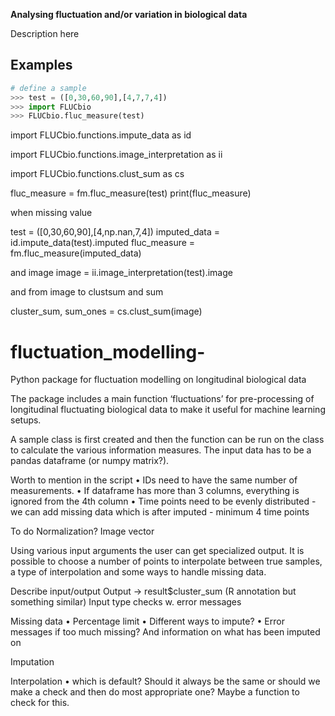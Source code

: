 
**Analysing fluctuation and/or variation in biological data**

Description here

## Examples
```python
# define a sample
>>> test = ([0,30,60,90],[4,7,7,4])
>>> import FLUCbio
>>> FLUCbio.fluc_measure(test)
```

import FLUCbio.functions.impute_data as id

import FLUCbio.functions.image_interpretation as ii

import FLUCbio.functions.clust_sum as cs


fluc_measure = fm.fluc_measure(test)
print(fluc_measure)

 when missing value

test = ([0,30,60,90],[4,np.nan,7,4])
imputed_data = id.impute_data(test).imputed
fluc_measure = fm.fluc_measure(imputed_data)

 and image 
image = ii.image_interpretation(test).image

and from image to clustsum and sum

cluster_sum, sum_ones = cs.clust_sum(image)


# fluctuation_modelling-
Python package for fluctuation modelling on longitudinal biological data

The package includes a main function ‘fluctuations’ for pre-processing of longitudinal fluctuating biological data to make it useful for machine learning setups. 

A sample class is first created and then the function can be
run on the class to calculate the various information
measures. The input data has to be a pandas dataframe (or
numpy matrix?).


Worth to mention in the script
•	IDs need to have the same number of measurements.
•	If dataframe has more than 3 columns, everything is ignored from the 4th column
•	Time points need to be evenly distributed - we can add missing data which is after imputed - minimum 4 time points

To do
Normalization? Image vector

Using various input arguments the user can get specialized
output. It is possible to choose a number of points to
interpolate between true samples, a type of interpolation
and some ways to handle missing data. 

Describe input/output
Output  → result$cluster_sum  (R annotation but something similar)
Input type checks w. error messages

Missing data 
•	Percentage limit 
•	Different ways to impute?
•	Error messages if too much missing? And information on what has been imputed on

Imputation

Interpolation
•	which is default? Should it always be the same or should we make a check and then do most appropriate one? Maybe a function to check for this.

